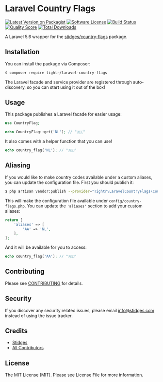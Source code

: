 # Laravel Country Flags

[![Latest Version on Packagist][ico-version]][link-packagist]
[![Software License][ico-license]](LICENSE.md)
[![Build Status][ico-travis]][link-travis]
[![Quality Score][ico-code-quality]][link-code-quality]
[![Total Downloads][ico-downloads]][link-downloads]

A Laravel 5.6 wrapper for the [stidges/country-flags](https://github.com/stidges/country-flags) package.

## Installation

You can install the package via Composer:

``` bash
$ composer require tightr/laravel-country-flags
```

The Laravel facade and service provider are registered through auto-discovery, so you can start using it out of the box!

## Usage

This package publishes a Laravel facade for easier usage:

``` php
use CountryFlag;

echo CountryFlag::get('NL'); // "🇳🇱"
```

It also comes with a helper function that you can use!

``` php
echo country_flag('NL'); // "🇳🇱"
```

## Aliasing

If you would like to make country codes available under a custom aliases, you can update the configuration file. First you should publish it:

``` bash
$ php artisan vendor:publish --provider="Tightr\LaravelCountryFlags\CountryFlagsServiceProvider"
```

This will make the configuration file available under `config/country-flags.php`. You can update the `'aliases'` section to add your custom aliases:

``` php
return [
    'aliases' => [
        'AA' => 'NL',
    ],
];
```

And it will be available for you to access:

``` php
echo country_flag('AA'); // "🇳🇱"
```

## Contributing

Please see [CONTRIBUTING](CONTRIBUTING.md) for details.

## Security

If you discover any security related issues, please email info@stidges.com instead of using the issue tracker.

## Credits

- [Stidges][link-author]
- [All Contributors][link-contributors]

## License

The MIT License (MIT). Please see License File for more information.

[ico-version]: https://img.shields.io/packagist/v/stidges/laravel-country-flags.svg?style=flat-square
[ico-license]: https://img.shields.io/badge/license-MIT-brightgreen.svg?style=flat-square
[ico-travis]: https://img.shields.io/travis/stidges/laravel-country-flags/master.svg?style=flat-square
[ico-code-quality]: https://img.shields.io/scrutinizer/g/stidges/laravel-country-flags.svg?style=flat-square
[ico-downloads]: https://img.shields.io/packagist/dt/stidges/laravel-country-flags.svg?style=flat-square

[link-packagist]: https://packagist.org/packages/stidges/laravel-country-flags
[link-travis]: https://travis-ci.org/stidges/laravel-country-flags
[link-code-quality]: https://scrutinizer-ci.com/g/stidges/laravel-country-flags
[link-downloads]: https://packagist.org/packages/stidges/laravel-country-flags
[link-author]: https://github.com/stidges
[link-contributors]: ../../contributors
